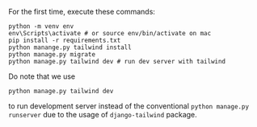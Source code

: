 For the first time, execute these commands:
```
python -m venv env
env\Scripts\activate # or source env/bin/activate on mac
pip install -r requirements.txt
python manange.py tailwind install
python manage.py migrate
python manage.py tailwind dev # run dev server with tailwind
```

Do note that we use
```
python manage.py tailwind dev
```
to run development server instead of the conventional `python manage.py runserver` due to the usage of `django-tailwind` package.
